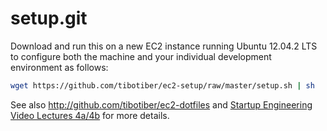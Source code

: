 setup.git
=========
Download and run this on a new EC2 instance running Ubuntu 12.04.2 LTS to
configure both the machine and your individual development environment as
follows:

```sh
wget https://github.com/tibotiber/ec2-setup/raw/master/setup.sh | sh
```

See also http://github.com/tibotiber/ec2-dotfiles and
[Startup Engineering Video Lectures 4a/4b](https://class.coursera.org/startup-001/lecture/index)
for more details.





